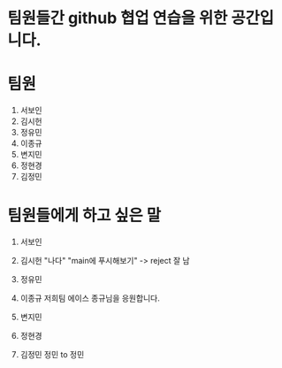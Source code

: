 # 팀원들간 github 협업 연습을 위한 공간입니다.

# 팀원
1. 서보인
2. 김시헌
3. 정유민
4. 이종규
5. 변지민
6. 정현경
7. 김정민

# 팀원들에게 하고 싶은 말
1. 서보인

2. 김시헌 "나다" "main에 푸시해보기" -> reject 잘 남

3. 정유민

4. 이종규
저희팀 에이스 종규님을 응원합니다.

5. 변지민

6. 정현경

7. 김정민
    정민 to 정민